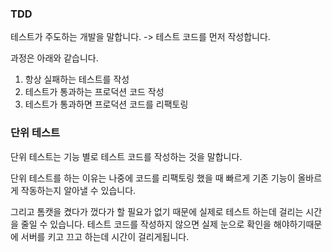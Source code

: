 ### TDD

테스트가 주도하는 개발을 말합니다. -> 테스트 코드를 먼저 작성합니다.

과정은 아래와 같습니다.

1. 항상 실패하는 테스트를 작성
2. 테스트가 통과하는 프로덕션 코드 작성
3. 테스트가 통과하면 프로덕션 코드를 리팩토링

### 단위 테스트

단위 테스트는 기능 별로 테스트 코드를 작성하는 것을 말합니다.

단위 테스트를 하는 이유는 나중에 코드를 리팩토링 했을 때 빠르게 기존 기능이 올바르게 작동하는지 알아낼 수 있습니다.

그리고 톰캣을 켰다가 껐다가 할 필요가 없기 때문에 실제로 테스트 하는데 걸리는 시간을 줄일 수 있습니다. 테스트 코드를 작성하지 않으면 실제 눈으로 확인을 해야하기때문에 서버를 키고 끄고 하는데 시간이 걸리게됩니다.
